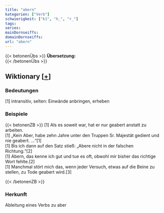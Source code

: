 ```yaml
---
title: "abern"
kategorien: ["Verb"]
schwierigkeit: ["k1", "h_", "r_"]
tags:
series:
mainDornseiffs:
domainDornseiffs:
url: "abern"
---
```


{{< betonenÜbs >}}
**Übersetzung:**  
{{< /betonenÜbs >}}

## Wiktionary [[+](https://de.wiktionary.org/wiki/abern)]

### Bedeutungen
[1] intransitiv, selten: Einwände anbringen, erheben  

### Beispiele
{{< betonenZB >}}
[1] Als es soweit war, hat er nur geabert anstatt zu arbeiten.  
[1] „Kein Aber, habe zehn Jahre unter den Truppen Sr. Majestät gedient und nie geabert. …“[1]  
[1] Bis ich dann auf den Satz stieß: „Abere nicht in der falschen Richtung.“[2]  
[1] Abern, das kenne ich gut und tue es oft, obwohl mir bisher das richtige Wort fehlte.[2]  
[1] Manchmal stört mich das, wenn jeder Versuch, etwas auf die Beine zu stellen, zu Tode geabert wird.[3]  

{{< /betonenZB >}}
### Herkunft
Ableitung eines Verbs zu aber  


